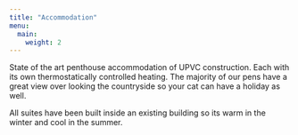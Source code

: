 ```yaml
---
title: "Accommodation"
menu:
  main:
    weight: 2
---
```


State of the art penthouse accommodation of UPVC construction. Each with its own
thermostatically controlled heating. The majority of our pens have a great view
over looking the countryside so your cat can have a holiday as well.

All suites have been built inside an existing building so its warm in the winter
and cool in the summer.
